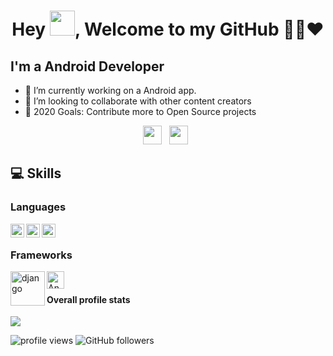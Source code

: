 <h1 align="center">Hey <img src="https://raw.githubusercontent.com/soumyadip007/soumyadip007/master/Hi.gif" width="40px" />, Welcome to my GitHub 👨‍💻❤️</h1>

## I'm a Android Developer
- 🔭 I’m currently working on a Android app.
- 👯 I’m looking to collaborate with other content creators
- 🥅 2020 Goals: Contribute more to Open Source projects

<p align="center">
<a href="https://twitter.com/bhaskarjha514"><img height="30" src="https://raw.githubusercontent.com/soumyadip007/soumyadip007/master/img/social/t.jpg"></a>&nbsp;&nbsp;
<a href="https://www.linkedin.com/in/bhaskarjha514/"><img height="30" src="https://raw.githubusercontent.com/soumyadip007/soumyadip007/master/img/social/l.png"></a>&nbsp;&nbsp;
</p>

## 💻 Skills

### Languages
<img align="left" alt="Python" width="22px" src="https://github.com/abranhe/programming-languages-logos/blob/master/src/python/python_64x64.png" />
<img align="left" alt="Kotlin" width="22px" src="https://github.com/abranhe/programming-languages-logos/blob/master/src/kotlin/kotlin_64x64.png" />
<img align="left" alt="Java" width="22px" src="https://github.com/abranhe/programming-languages-logos/blob/master/src/java/java_64x64.png" />
<br>

### Frameworks
<img align="left" alt="django" width="55px" src="https://www.djangoproject.com/m/img/logos/django-logo-negative.png" />
<img align="left" alt="Android" width="28px" src="https://user-images.githubusercontent.com/35396885/90538521-4ced7680-e19c-11ea-929f-e7b49030efcf.png" />
<br>

#### Overall profile stats
![](https://github-readme-stats.vercel.app/api?username=bhaskarjha514&count_private=true&theme=merko&show_icons=true&hide=prs)

<img src="https://gpvc.arturio.dev/bhaskarjha514" alt="profile views"/>  <img alt="GitHub followers" src="https://img.shields.io/github/followers/bhaskarjha514?style=social"/> 


